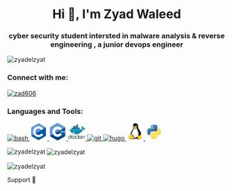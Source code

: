 <h1 align="center">Hi 👋, I'm Zyad Waleed</h1>
<h3 align="center">cyber security student intersted in malware analysis & reverse engineering , a junior devops engineer </h3>

<p align="left"> <img src="https://komarev.com/ghpvc/?username=zyadelzyat&label=Profile%20views&color=0e75b6&style=flat" alt="zyadelzyat" /> </p>

<h3 align="left">Connect with me:</h3>
<p align="left">
<a href="https://twitter.com/zad606" target="blank"><img align="center" src="https://raw.githubusercontent.com/rahuldkjain/github-profile-readme-generator/master/src/images/icons/Social/twitter.svg" alt="zad606" height="30" width="40" /></a>
</p>

<h3 align="left">Languages and Tools:</h3>
<p align="left"> <a href="https://www.gnu.org/software/bash/" target="_blank" rel="noreferrer"> <img src="https://www.vectorlogo.zone/logos/gnu_bash/gnu_bash-icon.svg" alt="bash" width="40" height="40"/> </a> <a href="https://www.cprogramming.com/" target="_blank" rel="noreferrer"> <img src="https://raw.githubusercontent.com/devicons/devicon/master/icons/c/c-original.svg" alt="c" width="40" height="40"/> </a> <a href="https://www.w3schools.com/cpp/" target="_blank" rel="noreferrer"> <img src="https://raw.githubusercontent.com/devicons/devicon/master/icons/cplusplus/cplusplus-original.svg" alt="cplusplus" width="40" height="40"/> </a> <a href="https://www.docker.com/" target="_blank" rel="noreferrer"> <img src="https://raw.githubusercontent.com/devicons/devicon/master/icons/docker/docker-original-wordmark.svg" alt="docker" width="40" height="40"/> </a> <a href="https://git-scm.com/" target="_blank" rel="noreferrer"> <img src="https://www.vectorlogo.zone/logos/git-scm/git-scm-icon.svg" alt="git" width="40" height="40"/> </a> <a href="https://gohugo.io/" target="_blank" rel="noreferrer"> <img src="https://api.iconify.design/logos-hugo.svg" alt="hugo" width="40" height="40"/> </a> <a href="https://www.linux.org/" target="_blank" rel="noreferrer"> <img src="https://raw.githubusercontent.com/devicons/devicon/master/icons/linux/linux-original.svg" alt="linux" width="40" height="40"/> </a> <a href="https://www.python.org" target="_blank" rel="noreferrer"> <img src="https://raw.githubusercontent.com/devicons/devicon/master/icons/python/python-original.svg" alt="python" width="40" height="40"/> </a> </p>

<p><img align="left" src="https://github-readme-stats.vercel.app/api/top-langs?username=zyadelzyat&show_icons=true&locale=en&layout=compact" alt="zyadelzyat" /></p>

<p>&nbsp;<img align="center" src="https://github-readme-stats.vercel.app/api?username=zyadelzyat&show_icons=true&locale=en" alt="zyadelzyat" /></p>

<p><img align="center" src="https://github-readme-streak-stats.herokuapp.com/?user=zyadelzyat&" alt="zyadelzyat" /></p>

Support 🙏

